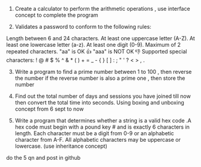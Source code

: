 1) Create a calculator to perform the arithmetic operations , use interface concept to complete the program

2) Validates a password to conform to the following rules:

  Length between 6 and 24 characters.
  At least one uppercase letter (A-Z).
  At least one lowercase letter (a-z).
  At least one digit (0-9).
  Maximum of 2 repeated characters.
  "aa" is OK 👍
  "aaa" is NOT OK 👎
  Supported special characters:
  ! @ # $ % ^ & * ( ) + = _ - { } [ ] : ; " ' ? < > , .


3) Write a program to find a prime number between 1 to 100 , then reverse the number if the reverse number is also a prime one , then store the number


4) Find out the total number of days and sessions you have joined till now then convert the total time into seconds.
Using boxing and unboxing concept
from 6 sept to now

5) Write a program  that determines whether a string is a valid hex code .A hex code must begin with a pound key # and is exactly 6 characters in length. Each character must be a digit from 0-9 or an alphabetic character from A-F. All alphabetic characters may be uppercase or lowercase.
(use inheritance concept)

do the 5 qn and post in github
